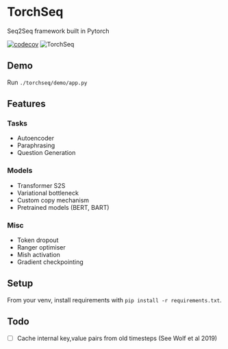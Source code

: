 # TorchSeq

Seq2Seq framework built in Pytorch

[![codecov](https://codecov.io/gh/tomhosking/torchseq/branch/master/graph/badge.svg?token=GK9W2LMJDU)](https://codecov.io/gh/tomhosking/torchseq)  ![TorchSeq](https://github.com/tomhosking/torchseq/workflows/TorchSeq/badge.svg)

## Demo

Run `./torchseq/demo/app.py`

## Features

### Tasks

 - Autoencoder
 - Paraphrasing
 - Question Generation

### Models

 - Transformer S2S
 - Variational bottleneck
 - Custom copy mechanism
 - Pretrained models (BERT, BART)

### Misc

 - Token dropout
 - Ranger optimiser
 - Mish activation
 - Gradient checkpointing



## Setup

From your venv, install requirements with `pip install -r requirements.txt`.

## Todo

  - [ ] Cache internal key,value pairs from old timesteps (See Wolf et al 2019)

